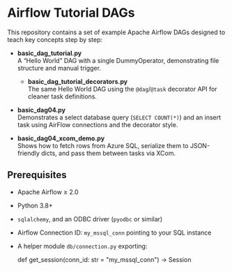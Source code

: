 # Airflow Tutorial DAGs

This repository contains a set of example Apache Airflow DAGs designed to teach key concepts step by step:

- **basic_dag_tutorial.py**  
  A “Hello World” DAG with a single DummyOperator, demonstrating file structure and manual trigger.

  - **basic_dag_tutorial_decorators.py**  
  The same Hello World DAG using the `@dag`/`@task` decorator API for cleaner task definitions.

- **basic_dag04.py**  
  Demonstrates a select database query (`SELECT COUNT(*)`) and an insert task using AirFlow connections and the decorator style.

- **basic_dag04_xcom_demo.py**  
  Shows how to fetch rows from Azure SQL, serialize them to JSON-friendly dicts, and pass them between tasks via XCom.


## Prerequisites

- Apache Airflow ≥ 2.0  
- Python 3.8+  
- `sqlalchemy`, and an ODBC driver (`pyodbc` or similar)  
- Airflow Connection ID: `my_mssql_conn` pointing to your SQL instance  
- A helper module `db/connection.py` exporting:

    def get_session(conn_id: str = "my_mssql_conn") -> Session
